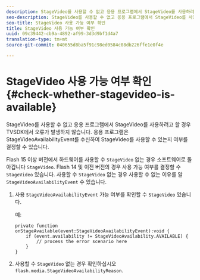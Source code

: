 ```yaml
---
description: StageVideo를 사용할 수 없고 응용 프로그램에서 StageVideo를 사용하려고 할 경우 TVSDK에서 오류가 발생하지 않습니다. 응용 프로그램은 StageVideoAvailabilityEvent를 수신하여 StageVideo를 사용할 수 있는지 여부를 결정할 수 있습니다.
seo-description: StageVideo를 사용할 수 없고 응용 프로그램에서 StageVideo를 사용하려고 할 경우 TVSDK에서 오류가 발생하지 않습니다. 응용 프로그램은 StageVideoAvailabilityEvent를 수신하여 StageVideo를 사용할 수 있는지 여부를 결정할 수 있습니다.
seo-title: StageVideo 사용 가능 여부 확인
title: StageVideo 사용 가능 여부 확인
uuid: 09c39442-cb9a-4892-af99-3d3d9bf1d4a7
translation-type: tm+mt
source-git-commit: 040655d8ba5f91c98ed0584c08db226ffe1e0f4e

---
```



# StageVideo 사용 가능 여부 확인{#check-whether-stagevideo-is-available}

StageVideo를 사용할 수 없고 응용 프로그램에서 StageVideo를 사용하려고 할 경우 TVSDK에서 오류가 발생하지 않습니다. 응용 프로그램은 StageVideoAvailabilityEvent를 수신하여 StageVideo를 사용할 수 있는지 여부를 결정할 수 있습니다.

Flash 15 이상 버전에서 하드웨어를 사용할 수 `StageVideo` 없는 경우 소프트웨어로 돌아갑니다 `StageVideo`. Flash 14 및 이전 버전의 경우 사용 가능 여부를 결정할 수 `StageVideo` 있습니다. 사용할 수 `StageVideo` 없는 경우 사용할 수 없는 이유를 알 `StageVideoAvailabilityEvent` 수 있습니다.

1. 사용 `StageVideoAvailabilityEvent` 가능 여부를 확인할 수 `StageVideo` 있습니다.

   예:

   ```
   private function onStageAvailable(event:StageVideoAvailabilityEvent):void {
       if (event.availability != StageVideoAvailability.AVAILABLE) {
           // process the error scenario here
       }
   }
   ```

1. 사용할 수 `StageVideo` 없는 경우 확인하십시오 `flash.media.StageVideoAvailabilityReason`.
